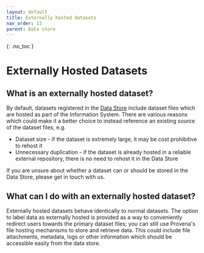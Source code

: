 ```yaml
---
layout: default
title: Externally hosted datasets
nav_order: 13
parent: Data store
---
```


{: .no_toc }

# Externally Hosted Datasets

## What is an externally hosted dataset?

By default, datasets registered in the [Data Store](./index) include dataset files which are hosted as part of the Information System. There are various reasons which could make it a better choice to instead reference an existing source of the dataset files, e.g.

- Dataset size - if the dataset is extremely large, it may be cost prohibitive to rehost it
- Unnecessary duplication - if the dataset is already hosted in a reliable external repository, there is no need to rehost it in the Data Store

If you are unsure about whether a dataset can or should be stored in the Data Store, please get in touch with us.

## What can I do with an externally hosted dataset?

Externally hosted datasets behave identically to normal datasets. The option to label data as externally hosted is provided as a way to conveniently redirect users towards the primary dataset files; you can still use Provena's file hosting mechanisms to store and retrieve data. This could include file attachments, metadata, logs or other information which should be accessible easily from the data store.
